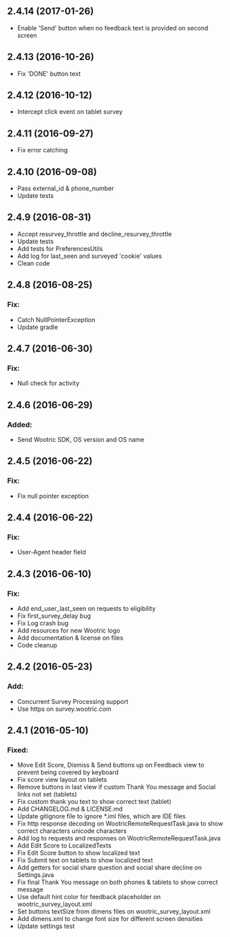 ## 2.4.14 (2017-01-26)

- Enable 'Send' button when no feedback text is provided on second screen

## 2.4.13 (2016-10-26)

- Fix 'DONE' button text

## 2.4.12 (2016-10-12)

- Intercept click event on tablet survey

## 2.4.11 (2016-09-27)

- Fix error catching

## 2.4.10 (2016-09-08)

- Pass external_id & phone_number
- Update tests

## 2.4.9 (2016-08-31)

- Accept resurvey_throttle and decline_resurvey_throttle
- Update tests
- Add tests for PreferencesUtils
- Add log for last_seen and surveyed 'cookie' values
- Clean code

## 2.4.8 (2016-08-25)

### Fix:

- Catch NullPointerException
- Update gradle

## 2.4.7 (2016-06-30)

### Fix:

- Null check for activity

## 2.4.6 (2016-06-29)

### Added:

- Send Wootric SDK, OS version and OS name

## 2.4.5 (2016-06-22)

### Fix:

- Fix null pointer exception

## 2.4.4 (2016-06-22)

### Fix:

- User-Agent header field

## 2.4.3 (2016-06-10)

### Fix:

- Add end_user_last_seen on requests to eligibility
- Fix first_survey_delay bug
- Fix Log crash bug
- Add resources for new Wootric logo
- Add documentation & license on files
- Code cleanup

## 2.4.2 (2016-05-23)

### Add:

- Concurrent Survey Processing support
- Use https on survey.wootric.com

## 2.4.1 (2016-05-10)

### Fixed:

- Move Edit Score, Dismiss & Send buttons up on Feedback view to prevent being covered by keyboard
- Fix score view layout on tablets
- Remove buttons in last view if custom Thank You message and Social links not set (tablets)
- Fix custom thank you text to show correct text (tablet)
- Add CHANGELOG.md & LICENSE.md
- Update gitignore file to ignore *.iml files, which are IDE files
- Fix http response decoding on WootricRemoteRequestTask.java to show correct characters unicode characters
- Add log to requests and responses on WootricRemoteRequestTask.java
- Add Edit Score to LocalizedTexts
- Fix Edit Score button to show localized text
- Fix Submit text on tablets to show localized text
- Add getters for social share question and social share decline on Settings.java
- Fix final Thank You message on both phones & tablets to show correct message
- Use default hint color for feedback placeholder on wootric_survey_layout.xml
- Set buttons textSize from dimens files on wootric_survey_layout.xml
- Add dimens.xml to change font size for different screen densities
- Update settings test

